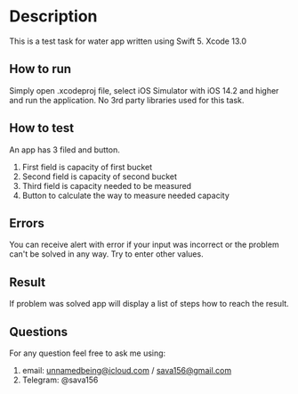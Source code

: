 # Description

This is a test task for water app written using Swift 5. Xcode 13.0

## How to run

Simply open .xcodeproj file, select iOS Simulator with iOS 14.2 and higher and run the application.
No 3rd party libraries used for this task.

## How to test
An app has 3 filed and button.
1. First field is capacity of first bucket
2. Second field is capacity of second bucket
3. Third field is capacity needed to be measured
4. Button to calculate the way to measure needed capacity

## Errors
You can receive alert with error if your input was incorrect or the problem can't be solved in any way. Try to enter other values.

## Result

If problem was solved app will display a list of steps how to reach the result.


## Questions

For any question feel free to ask me using:

1. email: unnamedbeing@icloud.com / sava156@gmail.com
2. Telegram: @sava156
